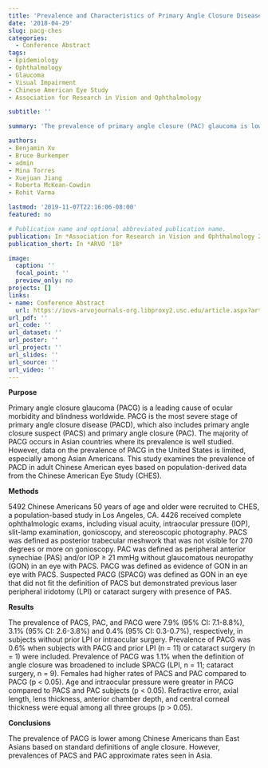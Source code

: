 ```yaml
---
title: 'Prevalence and Characteristics of Primary Angle Closure Disease in an Adult Chinese American Population: The Chinese American Eye Study'
date: '2018-04-29'
slug: pacg-ches
categories:
  - Conference Abstract
tags:
- Epidemiology
- Ophthalmology
- Glaucoma
- Visual Impairment
- Chinese American Eye Study
- Association for Research in Vision and Ophthalmology

subtitle: ''

summary: 'The prevalence of primary angle closure (PAC) glaucoma is lower among Chinese Americans than East Asians based on standard definitions of angle closure. However, prevalences of PAC suspect and PAC approximate rates seen in Asia.'

authors:
- Benjamin Xu
- Bruce Burkemper
- admin
- Mina Torres
- Xuejuan Jiang
- Roberta McKean-Cowdin
- Rohit Varma

lastmod: '2019-11-07T22:16:06-08:00'
featured: no

# Publication name and optional abbreviated publication name.
publication: In *Association for Research in Vision and Ophthalmology 2018 Annual Meeting*
publication_short: In *ARVO '18*

image:
  caption: ''
  focal_point: ''
  preview_only: no
projects: []
links:
- name: Conference Abstract
  url: https://iovs-arvojournals-org.libproxy2.usc.edu/article.aspx?articleid=2690802
url_pdf: ''
url_code: ''
url_dataset: ''
url_poster: ''
url_project: ''
url_slides: ''
url_source: ''
url_video: ''
---
```


**Purpose**  

Primary angle closure glaucoma (PACG) is a leading cause of ocular morbidity and blindness worldwide. PACG is the most severe stage of primary angle closure disease (PACD), which also includes primary angle closure suspect (PACS) and primary angle closure (PAC). The majority of PACG occurs in Asian countries where its prevalence is well studied. However, data on the prevalence of PACG in the United States is limited, especially among Asian Americans. This study examines the prevalence of PACD in adult Chinese American eyes based on population-derived data from the Chinese American Eye Study (CHES).

**Methods**  

5492 Chinese Americans 50 years of age and older were recruited to CHES, a population-based study in Los Angeles, CA. 4426 received complete ophthalmologic exams, including visual acuity, intraocular pressure (IOP), slit-lamp examination, gonioscopy, and stereoscopic photography. PACS was defined as posterior trabecular meshwork that was not visible for 270 degrees or more on gonioscopy. PAC was defined as peripheral anterior synechiae (PAS) and/or IOP ≥ 21 mmHg without glaucomatous neuropathy (GON) in an eye with PACS. PACG was defined as evidence of GON in an eye with PACS. Suspected PACG (SPACG) was defined as GON in an eye that did not fit the definition of PACS but demonstrated previous laser peripheral iridotomy (LPI) or cataract surgery with presence of PAS.

**Results**  

The prevalence of PACS, PAC, and PACG were 7.9% (95% CI: 7.1-8.8%), 3.1% (95% CI: 2.6-3.8%) and 0.4% (95% CI: 0.3-0.7%), respectively, in subjects without prior LPI or intraocular surgery. Prevalence of PACG was 0.6% when subjects with PACG and prior LPI (n = 11) or cataract surgery (n = 1) were included. Prevalence of PACG was 1.1% when the definition of angle closure was broadened to include SPACG (LPI, n = 11; cataract surgery, n = 9). Females had higher rates of PACS and PAC compared to PACG (p < 0.05). Age and intraocular pressure were greater in PACG compared to PACS and PAC subjects (p < 0.05). Refractive error, axial length, lens thickness, anterior chamber depth, and central corneal thickness were equal among all three groups (p > 0.05).

**Conclusions**  

The prevalence of PACG is lower among Chinese Americans than East Asians based on standard definitions of angle closure. However, prevalences of PACS and PAC approximate rates seen in Asia.

